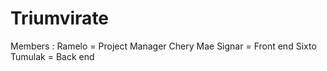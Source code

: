 # Triumvirate
Members :
Ramelo  = Project Manager
Chery Mae Signar = Front end
Sixto Tumulak = Back end
